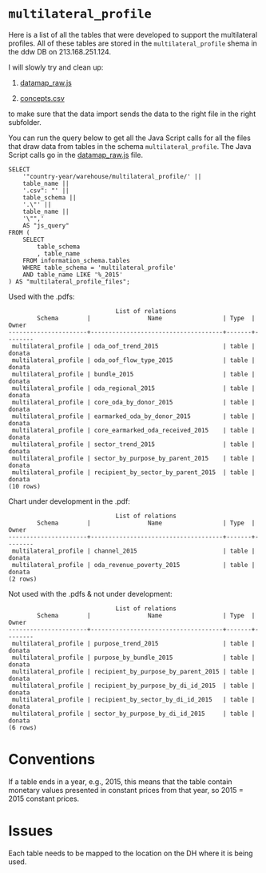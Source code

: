 # `multilateral_profile`

Here is a list of all the tables that were developed to support the multilateral profiles. 
All of these tables are stored in the `multilateral_profile` shema in the ddw DB on 213.168.251.124.

I will slowly try and clean up:

1) [datamap_raw.js](https://github.com/devinit/digital-platform/blob/development/nodejs/js/datamap_raw.js)

2) [concepts.csv](https://github.com/devinit/digital-platform/blob/development/concepts.csv)

to make sure that the data import sends the data to the right file in the right subfolder.

You can run the query below to get all the Java Script calls for all the files that draw data from tables in the schema `multilateral_profile`. The Java Script calls go in the [datamap_raw.js](https://github.com/devinit/digital-platform/blob/development/nodejs/js/datamap_raw.js) file.
```
SELECT
    '"country-year/warehouse/multilateral_profile/' ||
    table_name ||
    '.csv": "' ||
    table_schema ||
    '.\"' ||
    table_name ||
    '\"",'
    AS "js_query"
FROM (
    SELECT
        table_schema
        , table_name
    FROM information_schema.tables
    WHERE table_schema = 'multilateral_profile'
    AND table_name LIKE '%_2015'
) AS "multilateral_profile_files";
```

Used with the .pdfs:

```
                              List of relations
        Schema        |                Name                 | Type  | Owner  
----------------------+-------------------------------------+-------+--------
 multilateral_profile | oda_oof_trend_2015                  | table | donata
 multilateral_profile | oda_oof_flow_type_2015              | table | donata
 multilateral_profile | bundle_2015                         | table | donata
 multilateral_profile | oda_regional_2015                   | table | donata
 multilateral_profile | core_oda_by_donor_2015              | table | donata
 multilateral_profile | earmarked_oda_by_donor_2015         | table | donata
 multilateral_profile | core_earmarked_oda_received_2015    | table | donata
 multilateral_profile | sector_trend_2015                   | table | donata
 multilateral_profile | sector_by_purpose_by_parent_2015    | table | donata
 multilateral_profile | recipient_by_sector_by_parent_2015  | table | donata
(10 rows)
```
Chart under development in the .pdf:
```
                              List of relations
        Schema        |                Name                 | Type  | Owner  
----------------------+-------------------------------------+-------+--------
 multilateral_profile | channel_2015                        | table | donata
 multilateral_profile | oda_revenue_poverty_2015            | table | donata
(2 rows)
```
Not used with the .pdfs & not under development:
```
                              List of relations
        Schema        |                Name                 | Type  | Owner  
----------------------+-------------------------------------+-------+--------
 multilateral_profile | purpose_trend_2015                  | table | donata
 multilateral_profile | purpose_by_bundle_2015              | table | donata
 multilateral_profile | recipient_by_purpose_by_parent_2015 | table | donata
 multilateral_profile | recipient_by_purpose_by_di_id_2015  | table | donata
 multilateral_profile | recipient_by_sector_by_di_id_2015   | table | donata
 multilateral_profile | sector_by_purpose_by_di_id_2015     | table | donata
(6 rows)
 ```

# Conventions

If a table ends in a year, e.g., 2015, this means that the table contain monetary values presented in constant prices from that year, so 2015 = 2015 constant prices.

# Issues

Each table needs to be mapped to the location on the DH where it is being used.
